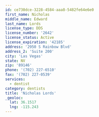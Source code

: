 ```yaml
---
id: ce730dce-3228-4584-aaa8-5482fe64e6e0
first_name: Nicholas
middle_name: Edward
last_name: Lords
license_type: DDS
license_number: '2642'
license_status: Active
license_expiration: '42185'
address: '2950 S Rainbow Blvd'
address_2: 'Suite 200'
city: 'Las Vegas'
state: NV
zip: '89146'
phone: '(702) 227-6510'
fax: '(702) 227-0539'
services:
  - dentist
category: dentists
title: 'Nicholas Lords'
_geoloc:
  lat: 36.1517
  lng: -115.243
---
```

